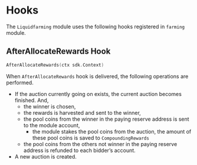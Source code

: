 <!-- order: 8 -->

# Hooks

The `Liquidfarming` module uses the following hooks registered in `farming` module.

## AfterAllocateRewards Hook

```go
AfterAllocateRewards(ctx sdk.Context)
```

When `AfterAllocateRewards` hook is delivered, the following operations are performed.
- If the auction currently going on exists, the current auction becomes finished. And, 
  - the winner is chosen,
  - the rewards is harvested and sent to the winner,
  - the pool coins from the winner in the paying reserve address is sent to the module account,
    - the module stakes the pool coins from the auction, the amount of these pool coins is saved to `CompoundingRewards`
  - the pool coins from the others not winner in the paying reserve address is refunded to each bidder’s account.
- A new auction is created.
  